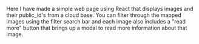 Here I have made a simple web page using React that displays images and their public_id's from a cloud base. You can filter through the mapped images using the filter search bar and each image also includes a "read more" button that brings up a modal to read more information about that image.
